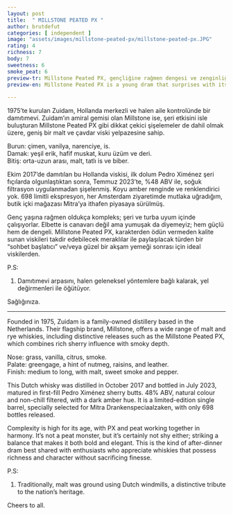 ```yaml
---
layout: post
title:  " MILLSTONE PEATED PX "
author: brutdefut
categories: [ independent ]
image: "assets/images/millstone-peated-px/millstone-peated-px.JPG"
rating: 4
richness: 7
body: 7
sweetness: 6
smoke_peat: 6
preview-tr: Millstone Peated PX, gençliğine rağmen dengesi ve zenginliğiyle şaşırtıyor.                          
preview-en: Millstone Peated PX is a young dram that surprises with its balance and richness.  
                 
---
```

1975’te kurulan Zuidam, Hollanda merkezli ve halen aile kontrolünde bir damıtımevi. Zuidam’ın amiral gemisi olan Millstone ise, şeri etkisini isle buluşturan Millstone Peated PX gibi dikkat çekici şişelemeler de dahil olmak üzere, geniş bir malt ve çavdar viski yelpazesine sahip.  

Burun: çimen, vanilya, narenciye, is.  
Damak: yeşil erik, hafif muskat, kuru üzüm ve deri.  
Bitiş: orta-uzun arası, malt, tatlı is ve biber.  

Ekim 2017’de damıtılan bu Hollanda viskisi, ilk dolum Pedro Ximénez şeri fıçılarda olgunlaştıktan sonra, Temmuz 2023’te, %48 ABV ile, soğuk filtrasyon uygulanmadan şişelenmiş. Koyu amber renginde ve renklendirici yok. 698 limitli ekspresyon, her Amsterdam ziyaretimde mutlaka uğradığım, butik içki mağazası Mitra’ya ithafen piyasaya sürülmüş.  

Genç yaşına rağmen oldukça kompleks; şeri ve turba uyum içinde çalışıyorlar. Elbette is canavarı değil ama yumuşak da diyemeyiz; hem güçlü hem de dengeli. Millstone Peated PX, karakterden ödün vermeden kalite sunan viskileri takdir edebilecek meraklılar ile paylaşılacak türden bir “sohbet başlatıcı” ve/veya güzel bir akşam yemeği sonrası için ideal viskilerden.  
 
P.S:   
1. Damıtımevi arpasını, halen geleneksel yöntemlere bağlı kalarak, yel değirmenleri ile öğütüyor.   

Sağlığınıza.          
   
-----------------------------------------------

<p id="english"></p>

Founded in 1975, Zuidam is a family-owned distillery based in the Netherlands. Their flagship brand, Millstone, offers a wide range of malt and rye whiskies, including distinctive releases such as the Millstone Peated PX, which combines rich sherry influence with smoky depth.  

Nose: grass, vanilla, citrus, smoke.  
Palate: greengage, a hint of nutmeg, raisins, and leather.  
Finish: medium to long, with malt, sweet smoke and pepper.  

This Dutch whisky was distilled in October 2017 and bottled in July 2023, matured in first-fill Pedro Ximénez sherry butts. 48% ABV, natural colour and non-chill filtered, with a dark amber hue. It is a limited-edition single barrel, specially selected for Mitra Drankenspeciaalzaken, with only 698 bottles released.  

Complexity is high for its age, with PX and peat working together in harmony. It’s not a peat monster, but it’s certainly not shy either; striking a balance that makes it both bold and elegant. This is the kind of after-dinner dram best shared with enthusiasts who appreciate whiskies that possess richness and character without sacrificing finesse.  

P.S:  
1. Traditionally, malt was ground using Dutch windmills, a distinctive tribute to the nation’s heritage.  

Cheers to all.         
    

  
